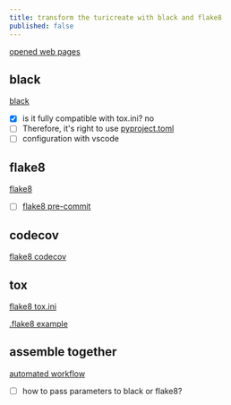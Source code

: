 ```yaml
---
title: transform the turicreate with black and flake8
published: false
---
```


[opened web pages](https://www.one-tab.com/page/GUff1fzOReqAnqF67guG4g)

## black

[black](https://github.com/psf/black)

- [x] is it fully compatible with tox.ini? no
- [ ] Therefore, it's right to use [pyproject.toml](https://github.com/psf/black#pyprojecttoml)
- [ ] configuration with vscode

## flake8

[flake8](https://github.com/PyCQA/flake8)

- [ ] [flake8 pre-commit](https://github.com/PyCQA/flake8/blob/master/.pre-commit-config.yaml)

## codecov

[flake8 codecov](https://github.com/PyCQA/flake8/blob/master/codecov.yml)

## tox

[flake8 tox.ini](https://github.com/PyCQA/flake8/blob/master/tox.ini)

[.flake8 example](https://gist.github.com/krnd/1f3fb6c05af365977e486c47cb7b4a72)

## assemble together

[automated workflow](https://ljvmiranda921.github.io/notebook/2018/06/21/precommits-using-black-and-flake8/)

- [ ] how to pass parameters to black or flake8?
